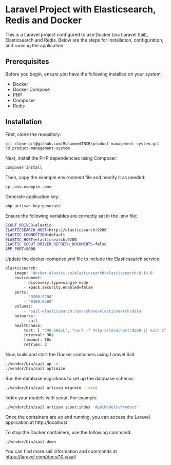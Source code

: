 # Laravel Project with Elasticsearch, Redis and Docker

This is a Laravel project configured to use Docker (via Laravel Sail), Elasticsearch and Redis. Below are the steps for installation, configuration, and running the application.

## Prerequisites

Before you begin, ensure you have the following installed on your system:

- Docker
- Docker Compose
- PHP
- Composer
- Redis

## Installation

First, clone the repository:

```bash
git clone git@github.com:MuhammedTNCR/product-management-system.git
cd product-management-system
```

Next, install the PHP dependencies using Composer:
```bash
composer install
```

Then, copy the example environment file and modify it as needed:
```bash
cp .env.example .env
```

Generate application key:
```bash
php artisan key:generate
```

Ensure the following variables are correctly set in the .env file:
```bash
SCOUT_DRIVER=elastic
ELASTICSEARCH_HOST=http://elasticsearch:9200
ELASTIC_CONNECTION=default
ELASTIC_HOST=elasticsearch:9200
ELASTIC_SCOUT_DRIVER_REFRESH_DOCUMENTS=false
APP_PORT=8000
```

Update the docker-compose.yml file to include the Elasticsearch service:
```bash
elasticsearch:
    image: 'docker.elastic.co/elasticsearch/elasticsearch:8.14.0'
    environment:
        - discovery.type=single-node
        - xpack.security.enabled=false
    ports:
        - '9200:9200'
        - '9300:9300'
    volumes:
        - 'sail-elasticsearch:/usr/share/elasticsearch/data'
    networks:
        - sail
    healthcheck:
        test: [ "CMD-SHELL", "curl -f http://localhost:9200 || exit 1" ]
        interval: 30s
        timeout: 10s
        retries: 3
```
Now, build and start the Docker containers using Laravel Sail:
```bash
./vendor/bin/sail up -d
./vendor/bin/sail optimize
```

Run the database migrations to set up the database schema:
```bash
./vendor/bin/sail artisan migrate --seed
```

Index your models with scout. For example:
```bash
./vendor/bin/sail artisan scout:index 'App\Models\Product'
```

Once the containers are up and running, you can access the Laravel application at http://localhost

To stop the Docker containers, use the following command:
```bash
./vendor/bin/sail down
```
You can find more sail information and commands at https://laravel.com/docs/10.x/sail


